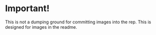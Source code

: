 # Important!

This is not a dumping ground for committing images into the rep. This is designed for images in the readme.